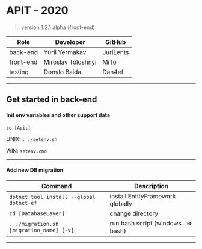 ﻿# APIT - 2020
> version 1.2.1 alpha (front-end)

| Role       | Developer           | GitHub    | 
|------------|---------------------|-----------| 
| back-end   | Yurii Yermakav      | JuriLents | 
| front-end  | Miroslav Toloshnyi  | MiTo      | 
| testing    | Donylo Baida        | Dan4ef    | 

-----------------------------------------------------------------------------------

## Get started in back-end


#### Init env variables and other support data

`cd [Apit]`

UNIX: `. ./setenv.sh`

WIN:  `setenv.cmd`


-----------------------------------------------------------------------------------

#### Add new DB migration

| Command                                   | Description                         | 
|-------------------------------------------|-------------------------------------| 
| `dotnet tool install --global dotnet-ef`  | install EntityFramework globally    | 
| `cd [DatabaseLayer]`                      | change directory                    | 
| `. ./migration.sh [migration_name] [-v]`  | run bash script (windows . => bash) | 
-----------------------------------------------------------------------------------
